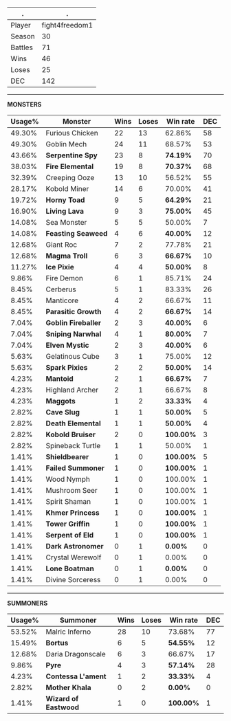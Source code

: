 .|.
|-|-
Player|fight4freedom1
Season|30
Battles|71
Wins|46
Loses|25
DEC|142

---
**MONSTERS**

Usage%|Monster|Wins|Loses|Win rate|DEC|
-|-|-|-|-|-|
49.30%|Furious Chicken|22|13|62.86%|58|
49.30%|Goblin Mech|24|11|68.57%|53|
43.66%|**Serpentine Spy**|23|8|**74.19%**|70|
38.03%|**Fire Elemental**|19|8|**70.37%**|68|
32.39%|Creeping Ooze|13|10|56.52%|55|
28.17%|Kobold Miner|14|6|70.00%|41|
19.72%|**Horny Toad**|9|5|**64.29%**|21|
16.90%|**Living Lava**|9|3|**75.00%**|45|
14.08%|Sea Monster|5|5|50.00%|7|
14.08%|**Feasting Seaweed**|4|6|**40.00%**|12|
12.68%|Giant Roc|7|2|77.78%|21|
12.68%|**Magma Troll**|6|3|**66.67%**|10|
11.27%|**Ice Pixie**|4|4|**50.00%**|8|
9.86%|Fire Demon|6|1|85.71%|24|
8.45%|Cerberus|5|1|83.33%|26|
8.45%|Manticore|4|2|66.67%|11|
8.45%|**Parasitic Growth**|4|2|**66.67%**|14|
7.04%|**Goblin Fireballer**|2|3|**40.00%**|6|
7.04%|**Sniping Narwhal**|4|1|**80.00%**|7|
7.04%|**Elven Mystic**|2|3|**40.00%**|6|
5.63%|Gelatinous Cube|3|1|75.00%|12|
5.63%|**Spark Pixies**|2|2|**50.00%**|14|
4.23%|**Mantoid**|2|1|**66.67%**|7|
4.23%|Highland Archer|2|1|66.67%|8|
4.23%|**Maggots**|1|2|**33.33%**|4|
2.82%|**Cave Slug**|1|1|**50.00%**|5|
2.82%|**Death Elemental**|1|1|**50.00%**|4|
2.82%|**Kobold Bruiser**|2|0|**100.00%**|3|
2.82%|Spineback Turtle|1|1|50.00%|1|
1.41%|**Shieldbearer**|1|0|**100.00%**|5|
1.41%|**Failed Summoner**|1|0|**100.00%**|1|
1.41%|Wood Nymph|1|0|100.00%|1|
1.41%|Mushroom Seer|1|0|100.00%|1|
1.41%|Spirit Shaman|1|0|100.00%|1|
1.41%|**Khmer Princess**|1|0|**100.00%**|1|
1.41%|**Tower Griffin**|1|0|**100.00%**|1|
1.41%|**Serpent of Eld**|1|0|**100.00%**|1|
1.41%|**Dark Astronomer**|0|1|**0.00%**|0|
1.41%|Crystal Werewolf|0|1|0.00%|0|
1.41%|**Lone Boatman**|0|1|**0.00%**|0|
1.41%|Divine Sorceress|0|1|0.00%|0|

---
**SUMMONERS**

Usage%|Summoner|Wins|Loses|Win rate|DEC|
-|-|-|-|-|-|
53.52%|Malric Inferno|28|10|73.68%|77|
15.49%|**Bortus**|6|5|**54.55%**|12|
12.68%|Daria Dragonscale|6|3|66.67%|17|
9.86%|**Pyre**|4|3|**57.14%**|28|
4.23%|**Contessa L'ament**|1|2|**33.33%**|4|
2.82%|**Mother Khala**|0|2|**0.00%**|0|
1.41%|**Wizard of Eastwood**|1|0|**100.00%**|1|
